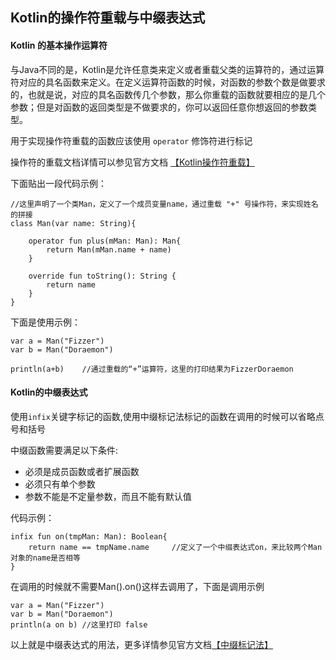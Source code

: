 ## Kotlin的操作符重载与中缀表达式

#### Kotlin 的基本操作运算符

与Java不同的是，Kotlin是允许任意类来定义或者重载父类的运算符的，通过运算符对应的具名函数来定义。在定义运算符函数的时候，对函数的参数个数是做要求的，也就是说，对应的具名函数传几个参数，那么你重载的函数就要相应的是几个参数；但是对函数的返回类型是不做要求的，你可以返回任意你想返回的参数类型。

用于实现操作符重载的函数应该使用 `operator` 修饰符进行标记

操作符的重载文档详情可以参见官方文档 [【Kotlin操作符重载】](http://www.liying-cn.net/kotlin/docs/reference/operator-overloading.html)

下面贴出一段代码示例：

	//这里声明了一个类Man，定义了一个成员变量name，通过重载 "+" 号操作符，来实现姓名的拼接
	class Man(var name: String){

	    operator fun plus(mMan: Man): Man{
	        return Man(mMan.name + name)
	    }
	
	    override fun toString(): String {
	        return name
	    }
	}

下面是使用示例：

	var a = Man("Fizzer")
	var b = Man("Doraemon")
	
	println(a+b) 	//通过重载的“+”运算符，这里的打印结果为FizzerDoraemon
	
	
#### Kotlin的中缀表达式

使用`infix`关键字标记的函数,使用中缀标记法标记的函数在调用的时候可以省略点号和括号

中缀函数需要满足以下条件:

* 必须是成员函数或者扩展函数
* 必须只有单个参数
* 参数不能是不定量参数，而且不能有默认值

代码示例：

	infix fun on(tmpMan: Man): Boolean{
		return name == tmpName.name		//定义了一个中缀表达式on，来比较两个Man对象的name是否相等
	}

在调用的时候就不需要Man().on()这样去调用了，下面是调用示例

	var a = Man("Fizzer")
	var b = Man("Doraemon")
	println(a on b)	//这里打印 false
	
以上就是中缀表达式的用法，更多详情参见官方文档[【中缀标记法】](http://www.liying-cn.net/kotlin/docs/reference/functions.html#infix-notation)

